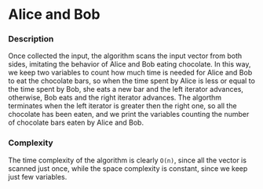 # Alice and Bob

### Description
Once collected the input, the algorithm scans the input vector from both sides, imitating the behavior of Alice and Bob eating chocolate. In this way, we keep two variables to count how much time is needed for Alice and Bob to eat the chocolate bars, so when the time spent by Alice is less or equal to the time spent by Bob, she eats a new bar and the left iterator advances, otherwise, Bob eats and the right iterator advances. The algorthm terminates when the left iterator is greater then the right one, so all the chocolate has been eaten, and we print the variables counting the number of chocolate bars eaten by Alice and Bob.

### Complexity
The time complexity of the algorithm is clearly `O(n)`, since all the vector is scanned just once, while the space complexity is constant, since we keep just few variables.
